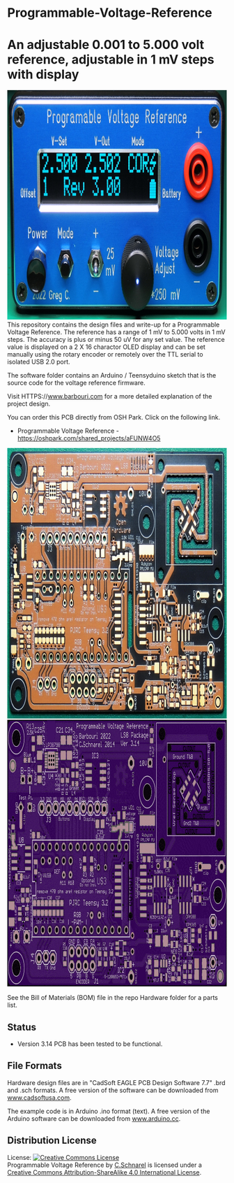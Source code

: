 # Programmable-Voltage-Reference
An adjustable 0.001 to 5.000 volt reference, adjustable in 1 mV steps with display
==============================

<img src="https://github.com/Barbouri/Programmable-Voltage-Reference/blob/a182458ea60cbced789c04f60beefa2226b19169/PVRFrontPanel2500-1200.JPG" alt="Programmable Voltage Reference with 1 mV resolution and 50 uV accuracy" height="525" width="1000">
This repository contains the design files and write-up for a Programmable Voltage Reference.  The reference has a range of 1 mV to 5.000 volts in 1 mV steps.  The accuracy is plus or minus 50 uV for any set value.  The reference value is displayed on a 2 X 16 charactor OLED display and can be set manually using the rotary encoder or remotely over the TTL serial to isolated USB 2.0 port.

The software folder contains an Arduino / Teensyduino sketch that is the source code for the voltage reference firmware.

Visit HTTPS://www.barbouri.com for a more detailed explanation of the project design.

You can order this PCB directly from OSH Park.  Click on the following link.  
  * Programmable Voltage Reference - https://oshpark.com/shared_projects/aFUNW4O5 

<img src="PVR314BareBoardTopHighContrast10.JPG" alt="PCB Top" height="619" width="1000">

<img src="PVRv314boardTop.png" alt="PCB Bottom" height="610" width="1000">

See the Bill of Materials (BOM) file in the repo Hardware folder for a parts list.  

## Status  
  * Version 3.14 PCB has been tested to be functional.  

## File Formats  

Hardware design files are in "CadSoft EAGLE PCB Design Software 7.7" .brd and .sch formats.  A free version of the software can be downloaded from www.cadsoftusa.com. 

The example code is in Arduino .ino format (text).  A free version of the Arduino software can be downloaded from www.arduino.cc.  

## Distribution License  

License:
<a rel="license" href="http://creativecommons.org/licenses/by-sa/4.0/"><img alt="Creative Commons License" style="border-width:0" src="https://i.creativecommons.org/l/by-sa/4.0/88x31.png" /></a><br /><span xmlns:dct="http://purl.org/dc/terms/" property="dct:title">Programmable Voltage Reference</span> by <a xmlns:cc="http://creativecommons.org/ns#" href="https://github.com/uChip/VoltageReferenceProgrammable" property="cc:attributionName" rel="cc:attributionURL">C.Schnarel</a> is licensed under a <a rel="license" href="http://creativecommons.org/licenses/by-sa/4.0/">Creative Commons Attribution-ShareAlike 4.0 International License</a>.
  
